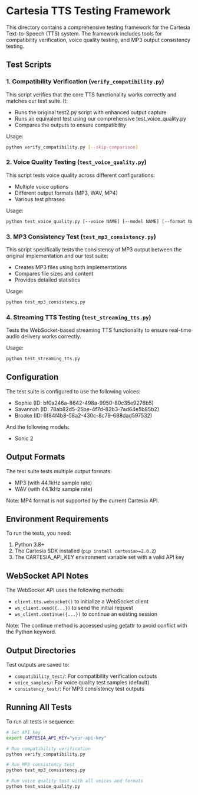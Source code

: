 # Cartesia TTS Testing Framework

This directory contains a comprehensive testing framework for the Cartesia Text-to-Speech (TTS) system. The framework includes tools for compatibility verification, voice quality testing, and MP3 output consistency testing.

## Test Scripts

### 1. Compatibility Verification (`verify_compatibility.py`)

This script verifies that the core TTS functionality works correctly and matches our test suite. It:

- Runs the original test2.py script with enhanced output capture
- Runs an equivalent test using our comprehensive test_voice_quality.py
- Compares the outputs to ensure compatibility

Usage:
```bash
python verify_compatibility.py [--skip-comparison]
```

### 2. Voice Quality Testing (`test_voice_quality.py`)

This script tests voice quality across different configurations:
- Multiple voice options
- Different output formats (MP3, WAV, MP4)
- Various test phrases

Usage:
```bash
python test_voice_quality.py [--voice NAME] [--model NAME] [--format NAME] [--custom-phrase TEXT] [--output-dir DIR]
```

### 3. MP3 Consistency Test (`test_mp3_consistency.py`)

This script specifically tests the consistency of MP3 output between the original implementation and our test suite:
- Creates MP3 files using both implementations
- Compares file sizes and content
- Provides detailed statistics

Usage:
```bash
python test_mp3_consistency.py
```

### 4. Streaming TTS Testing (`test_streaming_tts.py`)

Tests the WebSocket-based streaming TTS functionality to ensure real-time audio delivery works correctly.

Usage:
```bash
python test_streaming_tts.py
```

## Configuration

The test suite is configured to use the following voices:
- Sophie (ID: bf0a246a-8642-498a-9950-80c35e9276b5)
- Savannah (ID: 78ab82d5-25be-4f7d-82b3-7ad64e5b85b2)
- Brooke (ID: 6f84f4b8-58a2-430c-8c79-688dad597532)

And the following models:
- Sonic 2

## Output Formats

The test suite tests multiple output formats:
- MP3 (with 44.1kHz sample rate)
- WAV (with 44.1kHz sample rate)

Note: MP4 format is not supported by the current Cartesia API.

## Environment Requirements

To run the tests, you need:
1. Python 3.8+
2. The Cartesia SDK installed (`pip install cartesia>=2.0.2`)
3. The CARTESIA_API_KEY environment variable set with a valid API key

## WebSocket API Notes

The WebSocket API uses the following methods:
- `client.tts.websocket()` to initialize a WebSocket client
- `ws_client.send({...})` to send the initial request
- `ws_client.continue({...})` to continue an existing session

Note: The continue method is accessed using getattr to avoid conflict with the Python keyword.

## Output Directories

Test outputs are saved to:
- `compatibility_test/`: For compatibility verification outputs
- `voice_samples/`: For voice quality test samples (default)
- `consistency_test/`: For MP3 consistency test outputs

## Running All Tests

To run all tests in sequence:

```bash
# Set API key
export CARTESIA_API_KEY="your-api-key"

# Run compatibility verification
python verify_compatibility.py

# Run MP3 consistency test
python test_mp3_consistency.py

# Run voice quality test with all voices and formats
python test_voice_quality.py
``` 